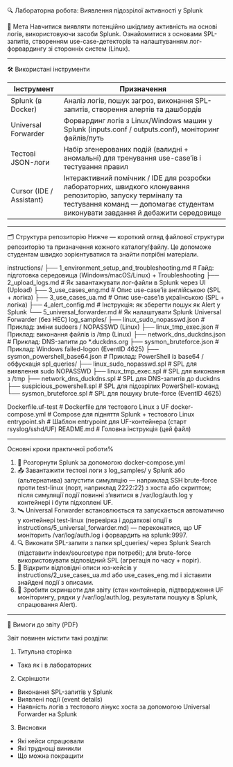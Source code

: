 🔍 Лабораторна робота: Виявлення підозрілої активності у Splunk

🎯 Мета
Навчитися виявляти потенційно шкідливу активність на основі логів, використовуючи засоби Splunk. Ознайомитися з основами SPL-запитів, створенням use-case-детекторів та налаштуванням лог-форвардингу зі сторонніх систем (Linux).

---


🛠️ Використані інструменти

| Інструмент               | Призначення                                                                 |
|--------------------------|-----------------------------------------------------------------------------|
| Splunk (в Docker)        | Аналіз логів, пошук загроз, виконання SPL-запитів, створення алертів та дашбордів |
| Universal Forwarder      | Форвардинг логів з Linux/Windows машин у Splunk (inputs.conf / outputs.conf), моніторинг файлів/путь |
| Тестові JSON-логи        | Набір згенерованих подій (валидні + аномальні) для тренування use-case’ів і тестування правил |
| Cursor (IDE / Assistant) | Інтерактивний помічник / IDE для розробки лабораторних, швидкого клонування репозиторію, запуску терміналу та тестування команд — допомагає студентам виконувати завдання й дебажити середовище |
---

🗂️ Структура репозиторію
Нижче — короткий огляд файлової структури репозиторію та призначення кожного каталогу/файлу. Це допоможе студентам швидко зорієнтуватися та знайти потрібні матеріали.

instructions/
├── 1_environment_setup_and_troubleshooting.md   # Гайд: підготовка середовища (Windows/macOS/Linux) + Troubleshooting
├── 2_upload_logs.md                              # Як завантажувати лог-файли в Splunk через UI (Upload)
├── 3_use_cases_eng.md                            # Опис use-case’ів англійською (SPL + логіка)
├── 3_use_cases_ua.md                             # Опис use-case’ів українською (SPL + логіка)
├── 4_alert_config.md                             # Інструкція: як зберегти пошук як Alert у Splunk
└── 5_universal_forwarder.md                      # Як налаштувати Splunk Universal Forwarder (без HEC)
log_samples/
├── linux_sudo_nopasswd.json                      # Приклад: зміни sudoers / NOPASSWD (Linux)
├── linux_tmp_exec.json                           # Приклад: виконання файлів із /tmp (Linux)
├── network_dns_duckdns.json                      # Приклад: DNS-запити до *.duckdns.org
├── sysmon_bruteforce.json                        # Приклад: Windows failed-logon (EventID 4625)
├── sysmon_powershell_base64.json                 # Приклад: PowerShell із base64 / обфускація
spl_queries/
├── linux_sudo_nopasswd.spl                       # SPL для виявлення sudo NOPASSWD
├── linux_tmp_exec.spl                            # SPL для виконання з /tmp
├── network_dns_duckdns.spl                       # SPL для DNS-запитів до duckdns
├── suspicious_powershell.spl                     # SPL для підозрілих PowerShell-команд
└── sysmon_bruteforce.spl                         # SPL для пошуку brute-force (EventID 4625)

Dockerfile.uf-test                                 # Dockerfile для тестового Linux з UF
docker-compose.yml                                 # Compose для підняття Splunk + тестового Linux
entrypoint.sh                                      # Шаблон entrypoint для UF-контейнера (старт rsyslog/sshd/UF)
README.md                                          # Головна інструкція (цей файл)

---
Основні кроки практичної роботи%
1.	🔧 Розгорнути Splunk за допомогою docker-compose.yml
2.	📤 Завантажити тестові логи з log_samples/ у Splunk або (альтернатива) запустити симуляцію — наприклад SSH brute-force проти test-linux (порт, наприклад 2222:22) з хоста або скриптом; після симуляції події повинні з’явитися в /var/log/auth.log у контейнері і бути підхоплені UF.
3.	🛰️ Universal Forwarder встановлюється та запускається автоматично у контейнері test-linux (перевірка і додаткові опції в instructions/5_universal_forwarder.md) — переконатися, що UF моніторить /var/log/auth.log і форвардить на splunk:9997.
4.	🔍 Виконати SPL-запити з папки spl_queries/ через Splunk Search (підставити index/sourcetype при потребі); для brute-force використовувати відповідний SPL (агрегація по часу + поріг).
5.	📑 Відкрити відповідні описи юз-кейсів у instructions/2_use_cases_ua.md або use_cases_eng.md і зіставити знайдені події з описами.
6.	📸 Зробити скриншоти для звіту (стан контейнерів, підтвердження UF моніторингу, рядки у /var/log/auth.log, результати пошуку в Splunk, спрацювання Alert).
---

📄 Вимоги до звіту (PDF)

Звіт повинен містити такі розділи:

1. Титульна сторінка
- Така як і в лабораторних

2. Скріншоти
- Виконання SPL-запитів у Splunk
- Виявлені події (event details) 
- Наявність логів з тестового лінукс хоста за допомогою Universal Forwarder на Splunk

3. Висновки
- Які кейси спрацювали
- Які труднощі виникли
- Що можна покращити


